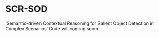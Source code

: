 # SCR-SOD
‘Semantic-driven Contextual Reasoning for Salient Object Detection in Complex Scenarios’
Code will coming soom.
